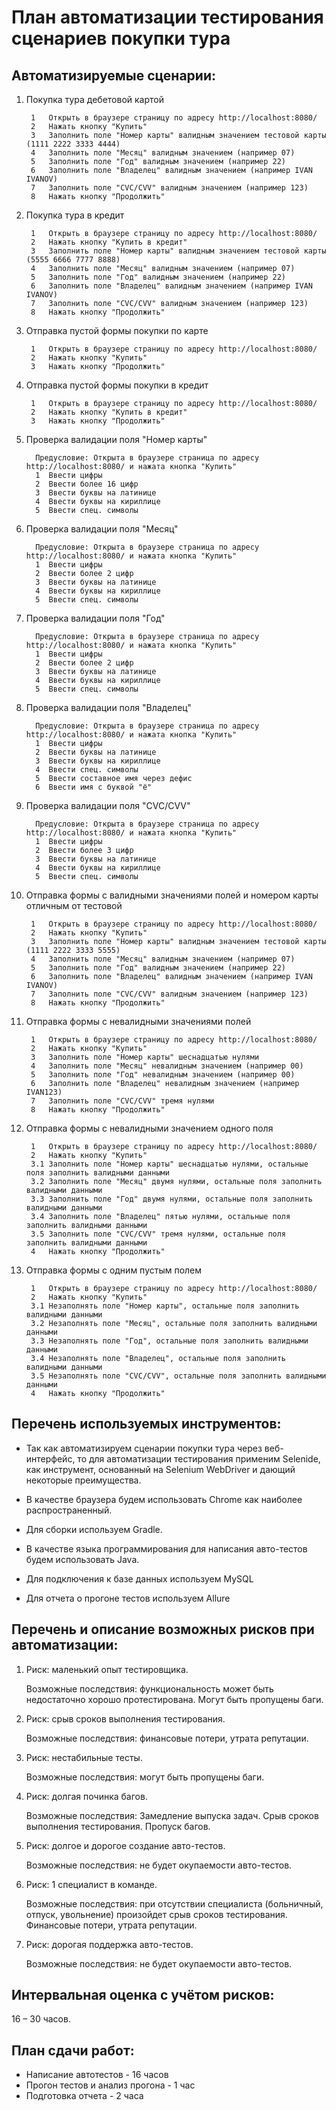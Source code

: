 # План автоматизации тестирования сценариев покупки тура

## Автоматизируемые сценарии:
1. Покупка тура дебетовой картой

        1	Открыть в браузере страницу по адресу http://localhost:8080/
        2	Нажать кнопку "Купить"
        3	Заполнить поле "Номер карты" валидным значением тестовой карты (1111 2222 3333 4444)
        4	Заполнить поле "Месяц" валидным значением (например 07)
        5   Заполнить поле "Год" валидным значением (например 22)
        6   Заполнить поле "Владелец" валидным значением (например IVAN IVANOV)
        7   Заполнить поле "CVC/CVV" валидным значением (например 123)
        8   Нажать кнопку "Продолжить"

1. Покупка тура в кредит

        1	Открыть в браузере страницу по адресу http://localhost:8080/
        2	Нажать кнопку "Купить в кредит"
        3	Заполнить поле "Номер карты" валидным значением тестовой карты (5555 6666 7777 8888)
        4	Заполнить поле "Месяц" валидным значением (например 07)
        5   Заполнить поле "Год" валидным значением (например 22)
        6   Заполнить поле "Владелец" валидным значением (например IVAN IVANOV)
        7   Заполнить поле "CVC/CVV" валидным значением (например 123)
        8   Нажать кнопку "Продолжить"

1. Отправка пустой формы покупки по карте

        1	Открыть в браузере страницу по адресу http://localhost:8080/
        2	Нажать кнопку "Купить"
        3   Нажать кнопку "Продолжить"

1. Отправка пустой формы покупки в кредит

        1	Открыть в браузере страницу по адресу http://localhost:8080/
        2	Нажать кнопку "Купить в кредит"
        3   Нажать кнопку "Продолжить"

1. Проверка валидации поля "Номер карты"

         Предусловие: Открыта в браузере страница по адресу http://localhost:8080/ и нажата кнопка "Купить"
         1  Ввести цифры
         2  Ввести более 16 цифр
         3  Ввести буквы на латинице
         4  Ввести буквы на кириллице
         5  Ввести спец. символы

1. Проверка валидации поля "Месяц"

         Предусловие: Открыта в браузере страница по адресу http://localhost:8080/ и нажата кнопка "Купить"
         1  Ввести цифры
         2  Ввести более 2 цифр
         3  Ввести буквы на латинице
         4  Ввести буквы на кириллице
         5  Ввести спец. символы

1. Проверка валидации поля "Год"

         Предусловие: Открыта в браузере страница по адресу http://localhost:8080/ и нажата кнопка "Купить"
         1  Ввести цифры
         2  Ввести более 2 цифр
         3  Ввести буквы на латинице
         4  Ввести буквы на кириллице
         5  Ввести спец. символы

1. Проверка валидации поля "Владелец"

         Предусловие: Открыта в браузере страница по адресу http://localhost:8080/ и нажата кнопка "Купить"
         1  Ввести цифры
         2  Ввести буквы на латинице
         3  Ввести буквы на кириллице
         4  Ввести спец. символы
         5  Ввести составное имя через дефис
         6  Ввести имя с буквой "ё"

1. Проверка валидации поля "CVC/CVV"

         Предусловие: Открыта в браузере страница по адресу http://localhost:8080/ и нажата кнопка "Купить"
         1  Ввести цифры
         2  Ввести более 3 цифр
         3  Ввести буквы на латинице
         4  Ввести буквы на кириллице
         5  Ввести спец. символы

1. Отправка формы с валидными значениями полей и номером карты отличным от тестовой

        1	Открыть в браузере страницу по адресу http://localhost:8080/
        2	Нажать кнопку "Купить"
        3	Заполнить поле "Номер карты" валидным значением тестовой карты (1111 2222 3333 5555)
        4	Заполнить поле "Месяц" валидным значением (например 07)
        5   Заполнить поле "Год" валидным значением (например 22)
        6   Заполнить поле "Владелец" валидным значением (например IVAN IVANOV)
        7   Заполнить поле "CVC/CVV" валидным значением (например 123)
        8   Нажать кнопку "Продолжить"

1. Отправка формы с невалидными значениями полей

        1	Открыть в браузере страницу по адресу http://localhost:8080/
        2	Нажать кнопку "Купить"
        3	Заполнить поле "Номер карты" шеснадцатью нулями
        4	Заполнить поле "Месяц" невалидным значением (например 00)
        5   Заполнить поле "Год" невалидным значением (например 00)
        6   Заполнить поле "Владелец" невалидным значением (например IVAN123)
        7   Заполнить поле "CVC/CVV" тремя нулями
        8   Нажать кнопку "Продолжить"

1. Отправка формы с невалидными значением одного поля

        1   Открыть в браузере страницу по адресу http://localhost:8080/
        2   Нажать кнопку "Купить"
        3.1 Заполнить поле "Номер карты" шеснадцатью нулями, остальные поля заполнить валидными данными
        3.2 Заполнить поле "Месяц" двумя нулями, остальные поля заполнить валидными данными
        3.3 Заполнить поле "Год" двумя нулями, остальные поля заполнить валидными данными
        3.4 Заполнить поле "Владелец" пятью нулями, остальные поля заполнить валидными данными
        3.5 Заполнить поле "CVC/CVV" тремя нулями, остальные поля заполнить валидными данными
        4   Нажать кнопку "Продолжить"

1. Отправка формы с одним пустым полем

        1   Открыть в браузере страницу по адресу http://localhost:8080/
        2   Нажать кнопку "Купить"
        3.1 Незаполнять поле "Номер карты", остальные поля заполнить валидными данными
        3.2 Незаполнять поле "Месяц", остальные поля заполнить валидными данными
        3.3 Незаполнять поле "Год", остальные поля заполнить валидными данными
        3.4 Незаполнять поле "Владелец", остальные поля заполнить валидными данными
        3.5 Незаполнять поле "CVC/CVV", остальные поля заполнить валидными данными
        4   Нажать кнопку "Продолжить"

## Перечень используемых инструментов:
- Так как автоматизируем сценарии покупки тура через веб-интерфейс, то для автоматизации тестирования применим Selenide, как инструмент, основанный на Selenium WebDriver и дающий некоторые преимущества.

- В качестве браузера будем использовать Chrome как наиболее распространенный.

- Для сборки используем Gradle.

- В качестве языка программирования для написания авто-тестов будем использовать Java.

- Для подключения к базе данных используем MySQL

- Для отчета о прогоне тестов используем Allure

## Перечень и описание возможных рисков при автоматизации:

1. Риск: маленький опыт тестировщика.

   Возможные последствия: функциональность может быть недостаточно хорошо протестирована. Могут быть пропущены баги.

1. Риск: срыв сроков выполнения тестирования.

   Возможные последствия: финансовые потери, утрата репутации.

1. Риск: нестабильные тесты.

   Возможные последствия: могут быть пропущены баги.

1. Риск: долгая починка багов.

   Возможные последствия: Замедление выпуска задач. Срыв сроков выполнения тестирования. Пропуск багов.

1. Риск: долгое и дорогое создание авто-тестов.

   Возможные последствия: не будет окупаемости авто-тестов.

1. Риск: 1 специалист в команде.

   Возможные последствия: при отсутствии специалиста (больничный, отпуск, увольнение) произойдет срыв сроков тестирования. Финансовые потери, утрата репутации.

1. Риск: дорогая поддержка авто-тестов.

   Возможные последствия: не будет окупаемости авто-тестов.

## Интервальная оценка с учётом рисков:

16 – 30 часов.

## План сдачи работ:

- Написание автотестов - 16 часов
- Прогон тестов и анализ прогона - 1 час
- Подготовка отчета - 2 часа